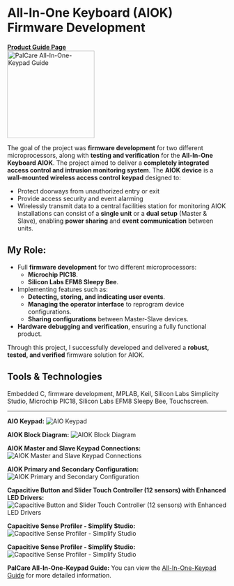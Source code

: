# All-In-One Keyboard (AIOK) Firmware Development

<a href="https://palcare.com/wp-content/uploads/2025/02/AIO-Keypad-Manual-Rev-1.3.3.pd" target="_blank">
  <b>Product Guide Page</b><br>
  <img src="1AIO Keypad.png" alt="PalCare All-In-One-Keypad Guide" width="200">
</a><br>

The goal of the project was **firmware development** for two different microprocessors, along with **testing and verification** for the **All-In-One Keyboard AIOK**. The project aimed to deliver a **completely integrated access control and intrusion monitoring system**.
The **AIOK device** is a **wall-mounted wireless access control keypad** designed to:
- Protect doorways from unauthorized entry or exit
- Provide access security and event alarming
- Wirelessly transmit data to a central facilities station for monitoring
AIOK installations can consist of a **single unit** or a **dual setup** (Master & Slave), enabling **power sharing** and **event communication** between units.

## My Role:
- Full **firmware development** for two different microprocessors:
  - **Microchip PIC18**.
  - **Silicon Labs EFM8 Sleepy Bee**.
- Implementing features such as:
  - **Detecting, storing, and indicating user events**.
  - **Managing the operator interface** to reprogram device configurations.
  - **Sharing configurations** between Master-Slave devices.
- **Hardware debugging and verification**, ensuring a fully functional product.

Through this project, I successfully developed and delivered a **robust, tested, and verified** firmware solution for AIOK.

## Tools & Technologies
Embedded C, firmware development, MPLAB, Keil, Silicon Labs Simplicity Studio, Microchip PIC18, Silicon Labs EFM8 Sleepy Bee, Touchscreen.

<hr>

**AIO Keypad:**
<img alt="AIO Keypad" src="1AIO Keypad.png">

**AIOK Block Diagram:**
<img alt="AIOK Block Diagram" src="2AIOK Block Diagram.png">

**AIOK Master and Slave Keypad Connections:**
<img alt="AIOK Master and Slave Keypad Connections" src="3AIOK Master and Slave Keypad Connections.png">

**AIOK Primary and Secondary Configuration:**
<img alt="AIOK Primary and Secondary Configuration" src="4AIOK Primary and Secondary Configuration.png">

**Capacitive Button and Slider Touch Controller (12 sensors) with Enhanced LED Drivers:**
<img alt="Capacitive Button and Slider Touch Controller (12 sensors) with Enhanced LED Drivers" src="5Capacitive Button and Slider Touch Controller (12 sensors) with Enhanced LED Drivers.png">

**Capacitive Sense Profiler - Simplify Studio:**
<img alt="Capacitive Sense Profiler - Simplify Studio" src="6Capacitive Sense Profiler - Simplify Studio.png">

**Capacitive Sense Profiler - Simplify Studio:**
<img alt="Capacitive Sense Profiler - Simplify Studio" src="7Capacitive Sense Profiler - Simplify Studio.png">

**PalCare All-In-One-Keypad Guide:**
You can view the [All-In-One-Keypad Guide](8PalCare%20All-In-One-Keypad%20Guide.pdf) for more detailed information.

